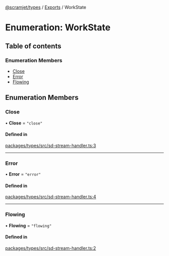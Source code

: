 [@scramjet/types](../README.md) / [Exports](../modules.md) / WorkState

# Enumeration: WorkState

## Table of contents

### Enumeration Members

- [Close](WorkState.md#close)
- [Error](WorkState.md#error)
- [Flowing](WorkState.md#flowing)

## Enumeration Members

### Close

• **Close** = ``"close"``

#### Defined in

[packages/types/src/sd-stream-handler.ts:3](https://github.com/scramjetorg/transform-hub/blob/HEAD/packages/types/src/sd-stream-handler.ts#L3)

___

### Error

• **Error** = ``"error"``

#### Defined in

[packages/types/src/sd-stream-handler.ts:4](https://github.com/scramjetorg/transform-hub/blob/HEAD/packages/types/src/sd-stream-handler.ts#L4)

___

### Flowing

• **Flowing** = ``"flowing"``

#### Defined in

[packages/types/src/sd-stream-handler.ts:2](https://github.com/scramjetorg/transform-hub/blob/HEAD/packages/types/src/sd-stream-handler.ts#L2)
